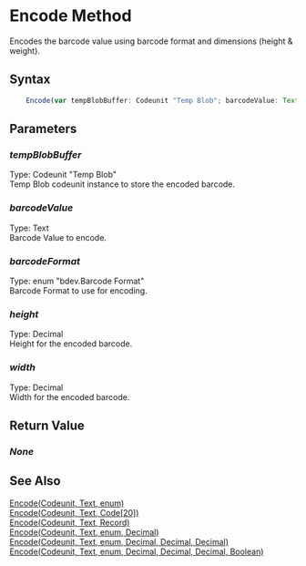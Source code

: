 # Encode Method
Encodes the barcode value using barcode format and dimensions (height & weight).

## Syntax
```javascript
	Encode(var tempBlobBuffer: Codeunit "Temp Blob"; barcodeValue: Text; barcodeFormat: enum "bdev.Barcode Format"; height: Decimal; width: Decimal)
```

## Parameters
### *tempBlobBuffer*
Type: Codeunit "Temp Blob"<br/>
Temp Blob codeunit instance to store the encoded barcode.
### *barcodeValue*
Type: Text<br/>
Barcode Value to encode.
### *barcodeFormat*
Type: enum "bdev.Barcode Format"<br/>
Barcode Format to use for encoding.
### *height*
Type: Decimal<br/>
Height for the encoded barcode.
### *width*
Type: Decimal<br/>
Width for the encoded barcode.

## Return Value
### *None*

## See Also
[Encode(Codeunit, Text, enum)](./encode1.md)<br />
[Encode(Codeunit, Text, Code[20])](./encode2.md)<br />
[Encode(Codeunit, Text, Record)](./encode3.md)<br />
[Encode(Codeunit, Text, enum, Decimal)](./encode4.md)<br />
[Encode(Codeunit, Text, enum, Decimal, Decimal, Decimal)](./encode6.md)<br />
[Encode(Codeunit, Text, enum, Decimal, Decimal, Decimal, Boolean)](./encode7.md)<br />
